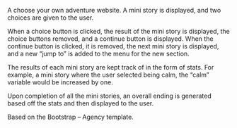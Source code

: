 A choose your own adventure website. A mini story is displayed, and two choices are given to the user. 

When a choice button is clicked, the result of the mini story is displayed, the choice buttons removed, and a continue button is displayed. When the continue button is clicked, it is removed, the next mini story is displayed, and a new “jump to” is added to the menu for the new section. 

The results of each mini story are kept track of in the form of stats. For example, a mini story where the user selected being calm, the “calm” variable would be increased by one. 

Upon completion of all the mini stories, an overall ending is generated based off the stats and then displayed to the user.

Based on the Bootstrap – Agency template.

